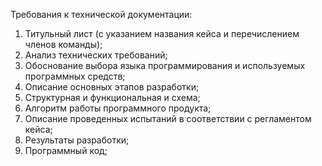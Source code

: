 Требования к технической документации:
1.	Титульный лист (с указанием названия кейса и перечислением членов команды);
2.	Анализ технических требований;
3.	Обоснование выбора языка программирования и используемых программных средств;
4.	Описание основных этапов разработки;
5.	Структурная и функциональная и схема;
6.	Алгоритм работы программного продукта;
7.	Описание проведенных испытаний в соответствии с регламентом кейса;
8.	Результаты разработки;
9.	Программный код;
